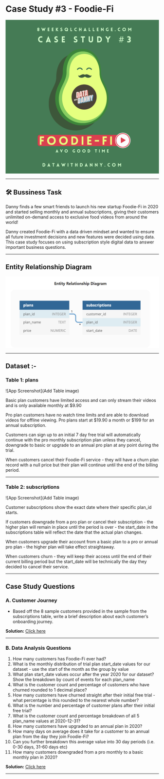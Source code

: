 #  Case Study #3 - Foodie-Fi

![App Screenshot](https://raw.githubusercontent.com/Akhand-p-singh/8-Week-SQL-Challenge/master/Images/Case%20Study%203.png)
  

---
## 🛠️ Bussiness Task
Danny finds a few smart friends to launch his new startup Foodie-Fi in 2020 and started selling monthly and annual subscriptions, giving their customers unlimited on-demand access to exclusive food videos from around the world!

Danny created Foodie-Fi with a data driven mindset and wanted to ensure all future investment decisions and new features were decided using data. This case study focuses on using subscription style digital data to answer important business questions.

---
##  Entity Relationship Diagram

![App Screenshot](https://raw.githubusercontent.com/Akhand-p-singh/8-Week-SQL-Challenge/master/Images/er3.png)

----

## Dataset :-


### Table 1: plans 

![App Screenshot](Add Table image)

Basic plan customers have limited access and can only stream their videos and is only available monthly at $9.90

Pro plan customers have no watch time limits and are able to download videos for offline viewing. Pro plans start at $19.90 a month or $199 for an annual subscription.

Customers can sign up to an initial 7 day free trial will automatically continue with the pro monthly subscription plan unless they cancel, downgrade to basic or upgrade to an annual pro plan at any point during the trial.

When customers cancel their Foodie-Fi service - they will have a churn plan record with a null price but their plan will continue until the end of the billing period.

----

### Table 2: subscriptions

![App Screenshot](Add Table image)

Customer subscriptions show the exact date where their specific plan_id starts.

If customers downgrade from a pro plan or cancel their subscription - the higher plan will remain in place until the period is over - the start_date in the subscriptions table will reflect the date that the actual plan changes.

When customers upgrade their account from a basic plan to a pro or annual pro plan - the higher plan will take effect straightaway.

When customers churn - they will keep their access until the end of their current billing period but the start_date will be technically the day they decided to cancel their service.

---
## Case Study Questions
### A. Customer Journey

* Based off the 8 sample customers provided in the sample from the subscriptions table, write a brief description about each customer’s onboarding journey.

<b>Solution:</b> [Click here](https://github.com/Akhand-p-singh/8-Week-SQL-Challenge/blob/master/Case%20Study%20%233%20-%20Foodie-Fi/Solution/A.%20Customer%20Journey.md)

---
### B. Data Analysis Questions

1. How many customers has Foodie-Fi ever had?
2. What is the monthly distribution of trial plan start_date values for our dataset - use the start of the month as the group by value
3. What plan start_date values occur after the year 2020 for our dataset? Show the breakdown by count of events for each plan_name
4. What is the customer count and percentage of customers who have churned rounded to 1 decimal place?
5. How many customers have churned straight after their initial free trial - what percentage is this rounded to the nearest whole number?
6. What is the number and percentage of customer plans after their initial free trial?
7. What is the customer count and percentage breakdown of all 5 plan_name values at 2020-12-31?
8. How many customers have upgraded to an annual plan in 2020?
9. How many days on average does it take for a customer to an annual plan from the day they join Foodie-Fi?
10. Can you further breakdown this average value into 30 day periods (i.e. 0-30 days, 31-60 days etc)
11. How many customers downgraded from a pro monthly to a basic monthly plan in 2020?

<b>Solution:</b> [Click here](https://github.com/Akhand-p-singh/8-Week-SQL-Challenge/blob/master/Case%20Study%20%233%20-%20Foodie-Fi/Solution/B.%20Data%20Analysis%20Questions.md)

---
